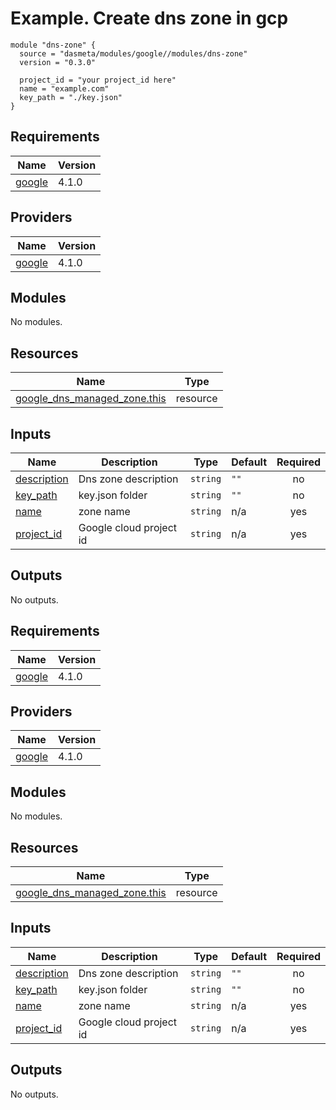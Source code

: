 
# Example. Create dns zone in gcp
```
module "dns-zone" {
  source = "dasmeta/modules/google//modules/dns-zone"
  version = "0.3.0"

  project_id = "your project_id here"
  name = "example.com"
  key_path = "./key.json"
}
```

<!-- BEGIN_TF_DOCS -->
## Requirements

| Name | Version |
|------|---------|
| <a name="requirement_google"></a> [google](#requirement\_google) | 4.1.0 |

## Providers

| Name | Version |
|------|---------|
| <a name="provider_google"></a> [google](#provider\_google) | 4.1.0 |

## Modules

No modules.

## Resources

| Name | Type |
|------|------|
| [google_dns_managed_zone.this](https://registry.terraform.io/providers/hashicorp/google/4.1.0/docs/resources/dns_managed_zone) | resource |

## Inputs

| Name | Description | Type | Default | Required |
|------|-------------|------|---------|:--------:|
| <a name="input_description"></a> [description](#input\_description) | Dns zone description | `string` | `""` | no |
| <a name="input_key_path"></a> [key\_path](#input\_key\_path) | key.json folder | `string` | `""` | no |
| <a name="input_name"></a> [name](#input\_name) | zone name | `string` | n/a | yes |
| <a name="input_project_id"></a> [project\_id](#input\_project\_id) | Google cloud project id | `string` | n/a | yes |

## Outputs

No outputs.
<!-- END_TF_DOCS -->
<!-- BEGINNING OF PRE-COMMIT-TERRAFORM DOCS HOOK -->
## Requirements

| Name | Version |
|------|---------|
| <a name="requirement_google"></a> [google](#requirement\_google) | 4.1.0 |

## Providers

| Name | Version |
|------|---------|
| <a name="provider_google"></a> [google](#provider\_google) | 4.1.0 |

## Modules

No modules.

## Resources

| Name | Type |
|------|------|
| [google_dns_managed_zone.this](https://registry.terraform.io/providers/hashicorp/google/4.1.0/docs/resources/dns_managed_zone) | resource |

## Inputs

| Name | Description | Type | Default | Required |
|------|-------------|------|---------|:--------:|
| <a name="input_description"></a> [description](#input\_description) | Dns zone description | `string` | `""` | no |
| <a name="input_key_path"></a> [key\_path](#input\_key\_path) | key.json folder | `string` | `""` | no |
| <a name="input_name"></a> [name](#input\_name) | zone name | `string` | n/a | yes |
| <a name="input_project_id"></a> [project\_id](#input\_project\_id) | Google cloud project id | `string` | n/a | yes |

## Outputs

No outputs.
<!-- END OF PRE-COMMIT-TERRAFORM DOCS HOOK -->
